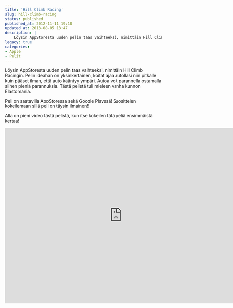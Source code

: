 ```yaml
---
title: 'Hill Climb Racing'
slug: hill-climb-racing
status: published
published_at: 2012-11-11 19:18
updated_at: 2013-08-05 13:47
description: |
    Löysin AppStoresta uuden pelin taas vaihteeksi, nimittäin Hill Climb Racingin. Pelin ideahan on yksinkertainen, koitat ajaa autollasi niin pitkälle kuin pääset ilman, että auto kääntyy ympäri. Autoa voit parannella ostamalla siihen pieniä parannuksia. Tästä pelistä tuli mieleen vanha kunnon Elastomania. Peli on saatavilla AppStoressa sekä Google Playssä! Suosittelen kokeilemaan sillä peli on täysin ilmainen!! Alla… Jatka lukemista Hill Climb Racing
legacy: true
categories:
- Apple
- Pelit
---
```


<p>Löysin AppStoresta uuden pelin taas vaihteeksi, nimittäin Hill Climb Racingin. Pelin ideahan on yksinkertainen, koitat ajaa autollasi niin pitkälle kuin pääset ilman, että auto kääntyy ympäri. Autoa voit parannella ostamalla siihen pieniä parannuksia. Tästä pelistä tuli mieleen vanha kunnon Elastomania.</p>
<p>Peli on saatavilla AppStoressa sekä Google Playssä! Suosittelen kokeilemaan sillä peli on täysin ilmainen!!</p>
<p>Alla on pieni video tästä pelistä, kun itse kokeilen tätä peliä ensimmäistä kertaa!</p>
<p><iframe loading="lazy" title="Marko plays: Hill Climb Racing" width="750" height="563" src="https://www.youtube.com/embed/wPp0M8szFX4?feature=oembed" frameborder="0" allow="accelerometer; autoplay; clipboard-write; encrypted-media; gyroscope; picture-in-picture" allowfullscreen></iframe></p>